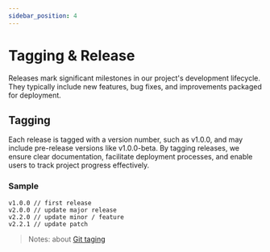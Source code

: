 ```yaml
---
sidebar_position: 4
---
```


# Tagging & Release

Releases mark significant milestones in our project's development lifecycle. They typically include new features, bug fixes, and improvements packaged for deployment.

## Tagging

Each release is tagged with a version number, such as v1.0.0, and may include pre-release versions like v1.0.0-beta. By tagging releases, we ensure clear documentation, facilitate deployment processes, and enable users to track project progress effectively.

### Sample

```
v1.0.0 // first release
v2.0.0 // update major release
v2.2.0 // update minor / feature
v2.2.1 // update patch
```

> Notes: about [Git taging](https://git-scm.com/book/en/v2/Git-Basics-Tagging)

